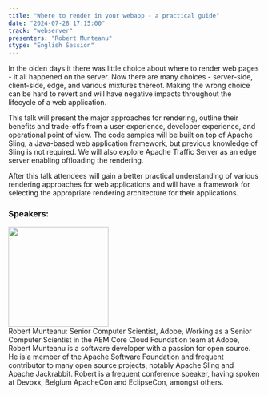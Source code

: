 ```yaml
---
title: "Where to render in your webapp - a practical guide"
date: "2024-07-28 17:15:00" 
track: "webserver"
presenters: "Robert Munteanu"
stype: "English Session"
---
```

In the olden days it there was little choice about where to render web pages - it all happened on the server. Now there are many choices - server-side, client-side, edge, and various mixtures thereof. Making the wrong choice can be hard to revert and will have negative impacts throughout the lifecycle of a web application.

This talk will present the major approaches for rendering, outline their benefits and trade-offs from a user experience, developer experience, and operational point of view.  The code samples will be built on top of Apache Sling, a Java-based web application framework, but previous knowledge of Sling is not required. We will also explore Apache Traffic Server as an edge server enabling offloading the rendering.

After this talk attendees will gain a better practical understanding of various rendering approaches for web applications and will have a framework for selecting the appropriate rendering architecture for their applications.
 ### Speakers: 
 <img src="https://sessionize.com/image/0fdf-400o400o1-wJ796veUrg97hQV3LzGTMg.jpg" width="200" /><br>Robert Munteanu: Senior Computer Scientist, Adobe, Working as a Senior Computer Scientist in the AEM Core Cloud Foundation team at Adobe, Robert Munteanu is a software developer with a passion for open source. He is a member of the Apache Software Foundation and frequent contributor to many open source projects, notably Apache Sling and Apache Jackrabbit. Robert is a frequent conference speaker, having spoken at Devoxx, Belgium ApacheCon and EclipseCon, amongst others.
 <br><br>